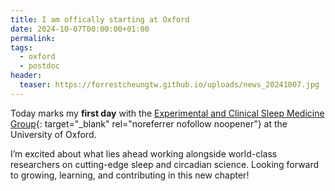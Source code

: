 ```yaml
---
title: I am offically starting at Oxford
date: 2024-10-07T00:00:00+01:00
permalink:
tags:
  - oxford
  - postdoc
header:
  teaser: https://forrestcheungtw.github.io/uploads/news_20241007.jpg
---
```

Today marks my **first day** with the [Experimental and Clinical Sleep Medicine Group](https://www.ndcn.ox.ac.uk/research/experimental-and-clinical-sleep-medicine-group){: target="_blank" rel="noreferrer nofollow noopener"} at the University of Oxford.

I’m excited about what lies ahead working alongside world-class researchers on cutting-edge sleep and circadian science.
Looking forward to growing, learning, and contributing in this new chapter!
